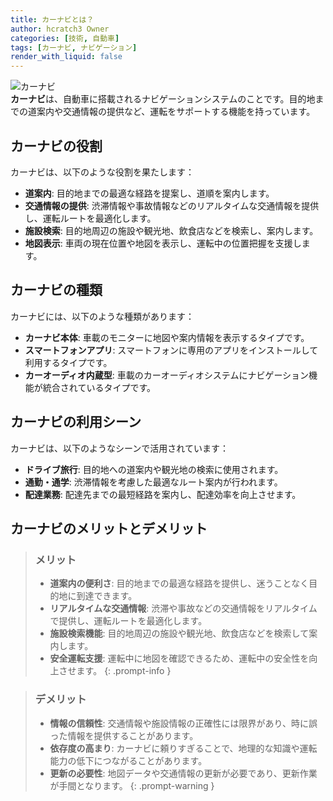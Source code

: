 ```yaml
---
title: カーナビとは？
author: hcratch3 Owner
categories: [技術, 自動車]
tags: [カーナビ, ナビゲーション]
render_with_liquid: false
---
```

<img src="https://encrypted-tbn0.gstatic.com/images?q=tbn:ANd9GcRvj4Lim5Hqt8xTB4wibVQli3suxp0UmplJ_A&usqp=CAU" alt="カーナビ" title="カーナビ"><br>
**カーナビ**は、自動車に搭載されるナビゲーションシステムのことです。目的地までの道案内や交通情報の提供など、運転をサポートする機能を持っています。

## カーナビの役割

カーナビは、以下のような役割を果たします：

- **道案内**: 目的地までの最適な経路を提案し、道順を案内します。
- **交通情報の提供**: 渋滞情報や事故情報などのリアルタイムな交通情報を提供し、運転ルートを最適化します。
- **施設検索**: 目的地周辺の施設や観光地、飲食店などを検索し、案内します。
- **地図表示**: 車両の現在位置や地図を表示し、運転中の位置把握を支援します。

## カーナビの種類

カーナビには、以下のような種類があります：

- **カーナビ本体**: 車載のモニターに地図や案内情報を表示するタイプです。
- **スマートフォンアプリ**: スマートフォンに専用のアプリをインストールして利用するタイプです。
- **カーオーディオ内蔵型**: 車載のカーオーディオシステムにナビゲーション機能が統合されているタイプです。

## カーナビの利用シーン

カーナビは、以下のようなシーンで活用されています：

- **ドライブ旅行**: 目的地への道案内や観光地の検索に使用されます。
- **通勤・通学**: 渋滞情報を考慮した最適なルート案内が行われます。
- **配達業務**: 配達先までの最短経路を案内し、配達効率を向上させます。

## カーナビのメリットとデメリット

> ### メリット
> - **道案内の便利さ**: 目的地までの最適な経路を提供し、迷うことなく目的地に到達できます。
> - **リアルタイムな交通情報**: 渋滞や事故などの交通情報をリアルタイムで提供し、運転ルートを最適化します。
> - **施設検索機能**: 目的地周辺の施設や観光地、飲食店などを検索して案内します。
> - **安全運転支援**: 運転中に地図を確認できるため、運転中の安全性を向上させます。
{: .prompt-info }

> ### デメリット
> - **情報の信頼性**: 交通情報や施設情報の正確性には限界があり、時に誤った情報を提供することがあります。
> - **依存度の高まり**: カーナビに頼りすぎることで、地理的な知識や運転能力の低下につながることがあります。
> - **更新の必要性**: 地図データや交通情報の更新が必要であり、更新作業が手間となります。
{: .prompt-warning }
